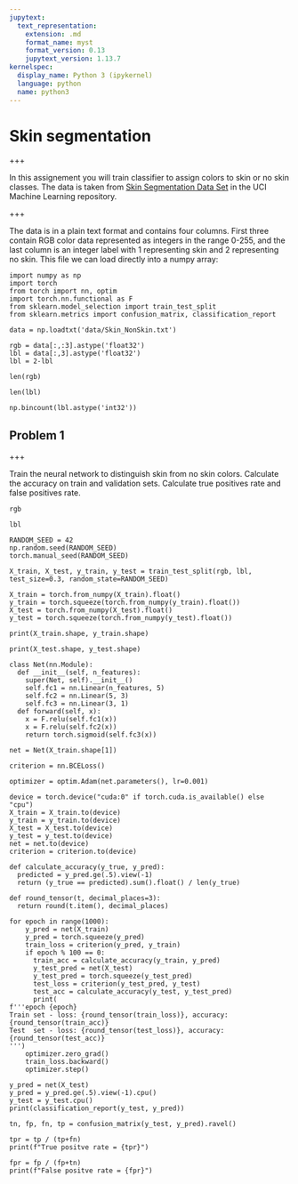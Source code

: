 ```yaml
---
jupytext:
  text_representation:
    extension: .md
    format_name: myst
    format_version: 0.13
    jupytext_version: 1.13.7
kernelspec:
  display_name: Python 3 (ipykernel)
  language: python
  name: python3
---
```


# Skin segmentation

+++

In this assignement you will train classifier to assign colors to skin or no skin classes. The data is taken from [Skin Segmentation Data Set](http://archive.ics.uci.edu/ml/datasets/Skin+Segmentation#) in the UCI Machine Learning repository.

+++

The  data is in a plain text format and contains four columns. First three contain RGB color data  represented as integers in the range 0-255, and the last column is an integer label  with 1 representing skin and 2 representing no skin. This file we can load directly into a numpy array:

```{code-cell} ipython3
import numpy as np
import torch
from torch import nn, optim
import torch.nn.functional as F
from sklearn.model_selection import train_test_split
from sklearn.metrics import confusion_matrix, classification_report
```

```{code-cell} ipython3
data = np.loadtxt('data/Skin_NonSkin.txt')
```

```{code-cell} ipython3
rgb = data[:,:3].astype('float32')
lbl = data[:,3].astype('float32') 
lbl = 2-lbl
```

```{code-cell} ipython3
len(rgb)
```

```{code-cell} ipython3
len(lbl)
```

```{code-cell} ipython3
np.bincount(lbl.astype('int32'))
```

## Problem 1

+++

Train the neural network to distinguish skin from no skin colors. Calculate the accuracy on train and validation sets. Calculate true positives rate and false positives rate.

```{code-cell} ipython3
rgb
```

```{code-cell} ipython3
lbl
```

```{code-cell} ipython3
RANDOM_SEED = 42
np.random.seed(RANDOM_SEED)
torch.manual_seed(RANDOM_SEED)
```

```{code-cell} ipython3
X_train, X_test, y_train, y_test = train_test_split(rgb, lbl, test_size=0.3, random_state=RANDOM_SEED)
```

```{code-cell} ipython3
X_train = torch.from_numpy(X_train).float()
y_train = torch.squeeze(torch.from_numpy(y_train).float())
X_test = torch.from_numpy(X_test).float()
y_test = torch.squeeze(torch.from_numpy(y_test).float())

print(X_train.shape, y_train.shape)

print(X_test.shape, y_test.shape)
```

```{code-cell} ipython3
class Net(nn.Module):
  def __init__(self, n_features):
    super(Net, self).__init__()
    self.fc1 = nn.Linear(n_features, 5)
    self.fc2 = nn.Linear(5, 3)
    self.fc3 = nn.Linear(3, 1)
  def forward(self, x):
    x = F.relu(self.fc1(x))
    x = F.relu(self.fc2(x))
    return torch.sigmoid(self.fc3(x))

net = Net(X_train.shape[1])
```

```{code-cell} ipython3
criterion = nn.BCELoss()
```

```{code-cell} ipython3
optimizer = optim.Adam(net.parameters(), lr=0.001)
```

```{code-cell} ipython3
device = torch.device("cuda:0" if torch.cuda.is_available() else "cpu")
X_train = X_train.to(device)
y_train = y_train.to(device)
X_test = X_test.to(device)
y_test = y_test.to(device)
net = net.to(device)
criterion = criterion.to(device)
```

```{code-cell} ipython3
def calculate_accuracy(y_true, y_pred):
  predicted = y_pred.ge(.5).view(-1)
  return (y_true == predicted).sum().float() / len(y_true)
```

```{code-cell} ipython3
def round_tensor(t, decimal_places=3):
  return round(t.item(), decimal_places)

for epoch in range(1000):
    y_pred = net(X_train)
    y_pred = torch.squeeze(y_pred)
    train_loss = criterion(y_pred, y_train)
    if epoch % 100 == 0:
      train_acc = calculate_accuracy(y_train, y_pred)
      y_test_pred = net(X_test)
      y_test_pred = torch.squeeze(y_test_pred)
      test_loss = criterion(y_test_pred, y_test)
      test_acc = calculate_accuracy(y_test, y_test_pred)
      print(
f'''epoch {epoch}
Train set - loss: {round_tensor(train_loss)}, accuracy: {round_tensor(train_acc)}
Test  set - loss: {round_tensor(test_loss)}, accuracy: {round_tensor(test_acc)}
''')
    optimizer.zero_grad()
    train_loss.backward()
    optimizer.step()
```

```{code-cell} ipython3
y_pred = net(X_test)
y_pred = y_pred.ge(.5).view(-1).cpu()
y_test = y_test.cpu()
print(classification_report(y_test, y_pred))
```

```{code-cell} ipython3
tn, fp, fn, tp = confusion_matrix(y_test, y_pred).ravel()
```

```{code-cell} ipython3
tpr = tp / (tp+fn)
print(f"True positve rate = {tpr}")
```

```{code-cell} ipython3
fpr = fp / (fp+tn)
print(f"False positve rate = {fpr}")
```
